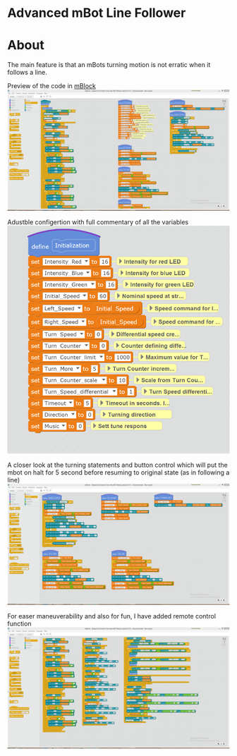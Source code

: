 # Advanced mBot Line Follower
# About
The main feature is that an mBots turning motion is not erratic when it follows a line. 

Preview of the code in [mBlock](href=www.mblock.cc/software/)  
![](Screenshots/PreviewOfAdvmBotLineFollower%231.PNG)

Adustble configertion with full commentary of all the variables
![](Screenshots/PreviewOfAdvmBotLineFollowerConfig%234.PNG)

A closer look at the turning statements and button control which will put the mbot on halt for 5 second before resuming to original state (as in following a line)
![](Screenshots/PreviewmAdvBotLineFollowerButtonControlAndTurningStatments%233.PNG)

For easer maneuverability and also for fun, I have added remote control function 
![](Screenshots/PreviewmAdvBotLineFollowerRemoteControlConfig%232.PNG)
